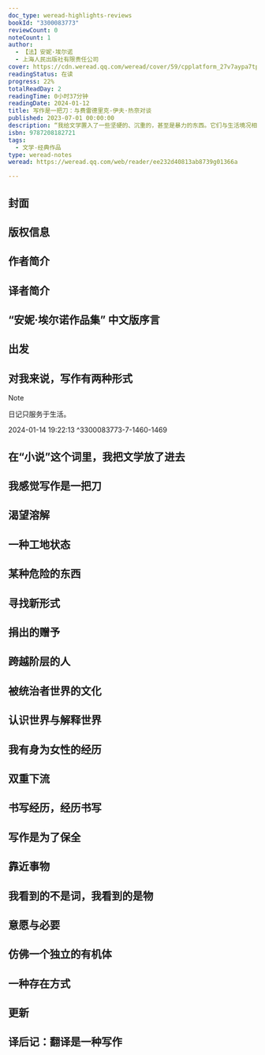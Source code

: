 ```yaml
---
doc_type: weread-highlights-reviews
bookId: "3300083773"
reviewCount: 0
noteCount: 1
author:
  - 【法】安妮·埃尔诺
  - 上海人民出版社有限责任公司
cover: https://cdn.weread.qq.com/weread/cover/59/cpplatform_27v7aypa7tpzpymnwf4lif/t7_cpplatform_27v7aypa7tpzpymnwf4lif1704792698.jpg
readingStatus: 在读
progress: 22%
totalReadDay: 2
readingTime: 0小时37分钟
readingDate: 2024-01-12
title: 写作是一把刀：与费雷德里克-伊夫·热奈对谈
published: 2023-07-01 00:00:00
description: “我给文学置入了一些坚硬的、沉重的，甚至是暴力的东西。它们与生活境况相关，与我十八岁之前生活的世界的语言相关，与一个工人和农民的世界相关。它们永远是真实的东西。我认为，在我的情况下，在我作为一个阶层跨越者的情况下，写作是我能做的最好的事情，是一种政治行为，也是一种赠予。” 在将近一年的时间里，作家弗雷德里克-伊夫·热奈无规律地向安妮·埃尔诺提出问题。在这些回答中，作者努力为从三十年前开始的写作实践做出说明，描述她的工作方式，解释她的文本的“目的”。这本书非常值得一读，而且因为它拒绝虚构，对生活经验做了严格的、进步的工作，因而令人感动。本书有助于普通读者了解埃尔诺本人的经历以及写作特点，也是文学研究者的重要参考资料。
isbn: 9787208182721
tags:
  - 文学-经典作品
type: weread-notes
weread: https://weread.qq.com/web/reader/ee232d40813ab8739g01366a

---
```



## 封面

## 版权信息

## 作者简介

## 译者简介

## “安妮·埃尔诺作品集” 中文版序言

## 出发

## 对我来说，写作有两种形式

> [!NOTE] 
> 日记只服务于生活。
> 
> 2024-01-14 19:22:13 ^3300083773-7-1460-1469

## 在“小说”这个词里，我把文学放了进去

## 我感觉写作是一把刀

## 渴望溶解

## 一种工地状态

## 某种危险的东西

## 寻找新形式

## 捐出的赠予

## 跨越阶层的人

## 被统治者世界的文化

## 认识世界与解释世界

## 我有身为女性的经历

## 双重下流

## 书写经历，经历书写

## 写作是为了保全

## 靠近事物

## 我看到的不是词，我看到的是物

## 意愿与必要

## 仿佛一个独立的有机体

## 一种存在方式

## 更新

## 译后记：翻译是一种写作

